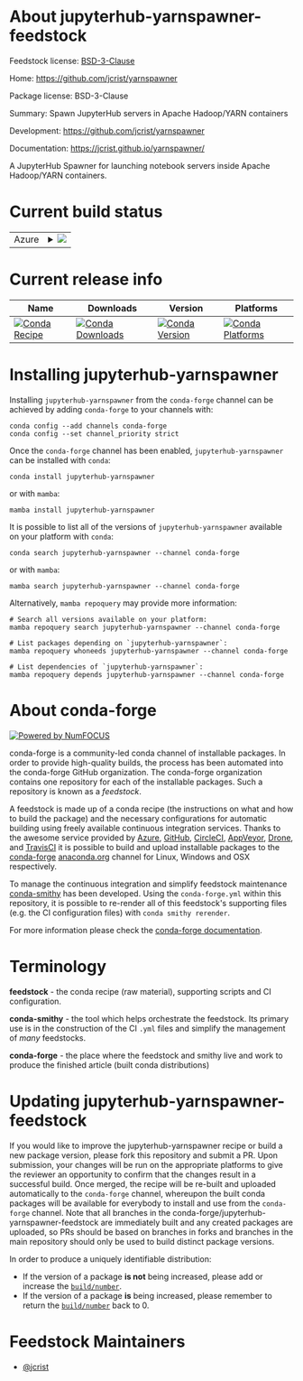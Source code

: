 About jupyterhub-yarnspawner-feedstock
======================================

Feedstock license: [BSD-3-Clause](https://github.com/conda-forge/jupyterhub-yarnspawner-feedstock/blob/main/LICENSE.txt)

Home: https://github.com/jcrist/yarnspawner

Package license: BSD-3-Clause

Summary: Spawn JupyterHub servers in Apache Hadoop/YARN containers

Development: https://github.com/jcrist/yarnspawner

Documentation: https://jcrist.github.io/yarnspawner/

A JupyterHub Spawner for launching notebook servers inside Apache
Hadoop/YARN containers.


Current build status
====================


<table>
    
  <tr>
    <td>Azure</td>
    <td>
      <details>
        <summary>
          <a href="https://dev.azure.com/conda-forge/feedstock-builds/_build/latest?definitionId=2600&branchName=main">
            <img src="https://dev.azure.com/conda-forge/feedstock-builds/_apis/build/status/jupyterhub-yarnspawner-feedstock?branchName=main">
          </a>
        </summary>
        <table>
          <thead><tr><th>Variant</th><th>Status</th></tr></thead>
          <tbody><tr>
              <td>linux_64_python3.10.____cpython</td>
              <td>
                <a href="https://dev.azure.com/conda-forge/feedstock-builds/_build/latest?definitionId=2600&branchName=main">
                  <img src="https://dev.azure.com/conda-forge/feedstock-builds/_apis/build/status/jupyterhub-yarnspawner-feedstock?branchName=main&jobName=linux&configuration=linux%20linux_64_python3.10.____cpython" alt="variant">
                </a>
              </td>
            </tr><tr>
              <td>linux_64_python3.11.____cpython</td>
              <td>
                <a href="https://dev.azure.com/conda-forge/feedstock-builds/_build/latest?definitionId=2600&branchName=main">
                  <img src="https://dev.azure.com/conda-forge/feedstock-builds/_apis/build/status/jupyterhub-yarnspawner-feedstock?branchName=main&jobName=linux&configuration=linux%20linux_64_python3.11.____cpython" alt="variant">
                </a>
              </td>
            </tr><tr>
              <td>linux_64_python3.12.____cpython</td>
              <td>
                <a href="https://dev.azure.com/conda-forge/feedstock-builds/_build/latest?definitionId=2600&branchName=main">
                  <img src="https://dev.azure.com/conda-forge/feedstock-builds/_apis/build/status/jupyterhub-yarnspawner-feedstock?branchName=main&jobName=linux&configuration=linux%20linux_64_python3.12.____cpython" alt="variant">
                </a>
              </td>
            </tr><tr>
              <td>linux_64_python3.8.____cpython</td>
              <td>
                <a href="https://dev.azure.com/conda-forge/feedstock-builds/_build/latest?definitionId=2600&branchName=main">
                  <img src="https://dev.azure.com/conda-forge/feedstock-builds/_apis/build/status/jupyterhub-yarnspawner-feedstock?branchName=main&jobName=linux&configuration=linux%20linux_64_python3.8.____cpython" alt="variant">
                </a>
              </td>
            </tr><tr>
              <td>linux_64_python3.9.____cpython</td>
              <td>
                <a href="https://dev.azure.com/conda-forge/feedstock-builds/_build/latest?definitionId=2600&branchName=main">
                  <img src="https://dev.azure.com/conda-forge/feedstock-builds/_apis/build/status/jupyterhub-yarnspawner-feedstock?branchName=main&jobName=linux&configuration=linux%20linux_64_python3.9.____cpython" alt="variant">
                </a>
              </td>
            </tr>
          </tbody>
        </table>
      </details>
    </td>
  </tr>
</table>

Current release info
====================

| Name | Downloads | Version | Platforms |
| --- | --- | --- | --- |
| [![Conda Recipe](https://img.shields.io/badge/recipe-jupyterhub--yarnspawner-green.svg)](https://anaconda.org/conda-forge/jupyterhub-yarnspawner) | [![Conda Downloads](https://img.shields.io/conda/dn/conda-forge/jupyterhub-yarnspawner.svg)](https://anaconda.org/conda-forge/jupyterhub-yarnspawner) | [![Conda Version](https://img.shields.io/conda/vn/conda-forge/jupyterhub-yarnspawner.svg)](https://anaconda.org/conda-forge/jupyterhub-yarnspawner) | [![Conda Platforms](https://img.shields.io/conda/pn/conda-forge/jupyterhub-yarnspawner.svg)](https://anaconda.org/conda-forge/jupyterhub-yarnspawner) |

Installing jupyterhub-yarnspawner
=================================

Installing `jupyterhub-yarnspawner` from the `conda-forge` channel can be achieved by adding `conda-forge` to your channels with:

```
conda config --add channels conda-forge
conda config --set channel_priority strict
```

Once the `conda-forge` channel has been enabled, `jupyterhub-yarnspawner` can be installed with `conda`:

```
conda install jupyterhub-yarnspawner
```

or with `mamba`:

```
mamba install jupyterhub-yarnspawner
```

It is possible to list all of the versions of `jupyterhub-yarnspawner` available on your platform with `conda`:

```
conda search jupyterhub-yarnspawner --channel conda-forge
```

or with `mamba`:

```
mamba search jupyterhub-yarnspawner --channel conda-forge
```

Alternatively, `mamba repoquery` may provide more information:

```
# Search all versions available on your platform:
mamba repoquery search jupyterhub-yarnspawner --channel conda-forge

# List packages depending on `jupyterhub-yarnspawner`:
mamba repoquery whoneeds jupyterhub-yarnspawner --channel conda-forge

# List dependencies of `jupyterhub-yarnspawner`:
mamba repoquery depends jupyterhub-yarnspawner --channel conda-forge
```


About conda-forge
=================

[![Powered by
NumFOCUS](https://img.shields.io/badge/powered%20by-NumFOCUS-orange.svg?style=flat&colorA=E1523D&colorB=007D8A)](https://numfocus.org)

conda-forge is a community-led conda channel of installable packages.
In order to provide high-quality builds, the process has been automated into the
conda-forge GitHub organization. The conda-forge organization contains one repository
for each of the installable packages. Such a repository is known as a *feedstock*.

A feedstock is made up of a conda recipe (the instructions on what and how to build
the package) and the necessary configurations for automatic building using freely
available continuous integration services. Thanks to the awesome service provided by
[Azure](https://azure.microsoft.com/en-us/services/devops/), [GitHub](https://github.com/),
[CircleCI](https://circleci.com/), [AppVeyor](https://www.appveyor.com/),
[Drone](https://cloud.drone.io/welcome), and [TravisCI](https://travis-ci.com/)
it is possible to build and upload installable packages to the
[conda-forge](https://anaconda.org/conda-forge) [anaconda.org](https://anaconda.org/)
channel for Linux, Windows and OSX respectively.

To manage the continuous integration and simplify feedstock maintenance
[conda-smithy](https://github.com/conda-forge/conda-smithy) has been developed.
Using the ``conda-forge.yml`` within this repository, it is possible to re-render all of
this feedstock's supporting files (e.g. the CI configuration files) with ``conda smithy rerender``.

For more information please check the [conda-forge documentation](https://conda-forge.org/docs/).

Terminology
===========

**feedstock** - the conda recipe (raw material), supporting scripts and CI configuration.

**conda-smithy** - the tool which helps orchestrate the feedstock.
                   Its primary use is in the construction of the CI ``.yml`` files
                   and simplify the management of *many* feedstocks.

**conda-forge** - the place where the feedstock and smithy live and work to
                  produce the finished article (built conda distributions)


Updating jupyterhub-yarnspawner-feedstock
=========================================

If you would like to improve the jupyterhub-yarnspawner recipe or build a new
package version, please fork this repository and submit a PR. Upon submission,
your changes will be run on the appropriate platforms to give the reviewer an
opportunity to confirm that the changes result in a successful build. Once
merged, the recipe will be re-built and uploaded automatically to the
`conda-forge` channel, whereupon the built conda packages will be available for
everybody to install and use from the `conda-forge` channel.
Note that all branches in the conda-forge/jupyterhub-yarnspawner-feedstock are
immediately built and any created packages are uploaded, so PRs should be based
on branches in forks and branches in the main repository should only be used to
build distinct package versions.

In order to produce a uniquely identifiable distribution:
 * If the version of a package **is not** being increased, please add or increase
   the [``build/number``](https://docs.conda.io/projects/conda-build/en/latest/resources/define-metadata.html#build-number-and-string).
 * If the version of a package **is** being increased, please remember to return
   the [``build/number``](https://docs.conda.io/projects/conda-build/en/latest/resources/define-metadata.html#build-number-and-string)
   back to 0.

Feedstock Maintainers
=====================

* [@jcrist](https://github.com/jcrist/)

